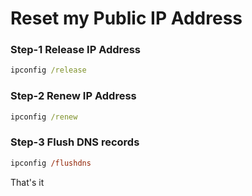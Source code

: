 # Reset my Public IP Address


### Step-1 Release IP Address
```cmd
ipconfig /release
```
### Step-2 Renew IP Address
```cmd showLineNumbers
ipconfig /renew
```

### Step-3 Flush DNS records
```ps showLineNumbers
ipconfig /flushdns
```
That's it


